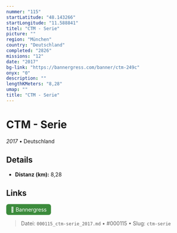 ```yaml
---
nummer: "115"
startLatitude: "48.143266"
startLongitude: "11.588841"
titel: "CTM - Serie"
picture: ""
region: "München"
country: "Deutschland"
completed: "2826"
missions: "12"
date: "2017"
bg-link: "https://bannergress.com/banner/ctm-249c"
onyx: "0"
description: ""
lengthKMeters: "8,28"
umap: ""
title: "CTM - Serie"
---
```

# CTM - Serie

*2017* • Deutschland



## Details
- **Distanz (km):** 8,28






## Links
<div style="margin-top: 0.5em;">
<a href="https://bannergress.com/banner/ctm-249c" target="_blank" style="display:inline-block;margin-right:8px;padding:6px 12px;background-color:#3c8b3c;color:white;text-decoration:none;border-radius:6px;">🔗 Bannergress</a>

</div>


> Datei: `000115_ctm-serie_2017.md` • #000115 • Slug: `ctm-serie`

